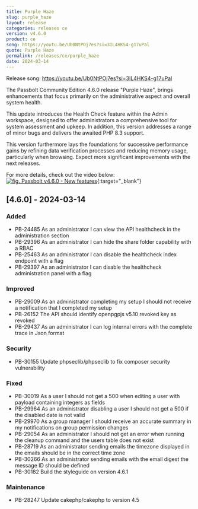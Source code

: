 ```yaml
---
title: Purple Haze
slug: purple_haze
layout: release
categories: releases ce
version: v4.6.0
product: ce
song: https://youtu.be/Ub0NtPOj7es?si=3IL4HKS4-g17uPal
quote: Purple Haze
permalink: /releases/ce/purple_haze
date: 2024-03-14
---
```

Release song: https://youtu.be/Ub0NtPOj7es?si=3IL4HKS4-g17uPal

The Passbolt Community Edition 4.6.0 release "Purple Haze", brings enhancements that focus primarily on the administrative aspect and overall system health.

This update introduces the Health Check feature within the Admin workspace, designed to offer administrators a comprehensive tool for system assessment and upkeep.
In addition, this version addresses a range of minor bugs and delivers the awaited PHP 8.3 support.

This version furthermore lays the foundations for successive performance gains by refining data verification processes and reducing memory usage, particularly when browsing. Expect more significant improvements with the next releases.

For more details, check out the video below:
[![fig. Passbolt v4.6.0 - New features](https://img.youtube.com/vi/Re4Kch1EfmU/maxresdefault.jpg)](https://youtube.com/shorts/Re4Kch1EfmU){:target="_blank"}

## [4.6.0] - 2024-03-14
### Added
- PB-24485 As an administrator I can view the API healthcheck in the administration section
- PB-29396 As an administrator I can hide the share folder capability with a RBAC
- PB-25463 As an administrator I can disable the healthcheck index endpoint with a flag
- PB-29397 As an administrator I can disable the healthcheck administration panel with a flag

### Improved
- PB-29009 As an administrator completing my setup I should not receive a notification that I completed my setup
- PB-26152 The API should identify openpgpjs v5.10 revoked key as revoked
- PB-29437 As an administrator I can log internal errors with the complete trace in Json format

### Security
- PB-30155 Update phpseclib/phpseclib to fix composer security vulnerability

### Fixed
- PB-30019 As a user I should not get a 500 when editing a user with payload containing integers as fields
- PB-29964 As an administrator disabling a user I should not get a 500 if the disabled date is not valid
- PB-29970 As a group manager I should receive an accurate summary in my notifications on group permission changes
- PB-29054 As an administrator I should not get an error when running the cleanup command and the users table does not exist
- PB-28719 As an administrator sending emails the timezone displayed in the emails should be in the correct time zone
- PB-30266 As an administrator sending emails with the email digest the message ID should be defined
- PB-30182 Build the styleguide on version 4.6.1

### Maintenance
- PB-28247 Update cakephp/cakephp to version 4.5